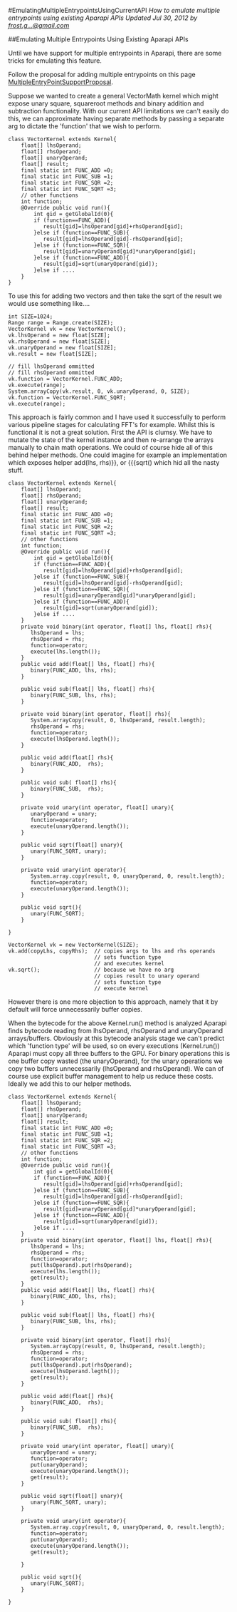 #EmulatingMultipleEntrypointsUsingCurrentAPI
*How to emulate multiple entrypoints using existing Aparapi APIs Updated Jul 30, 2012 by frost.g...@gmail.com*

##Emulating Multiple Entrypoints Using Existing Aparapi APIs

Until we have support for multiple entrypoints in Aparapi, there are some tricks for emulating this feature.

Follow the proposal for adding multiple entrypoints on this page [MultipleEntryPointSupportProposal](MultipleEntryPointSupportProposal.md).

Suppose we wanted to create a general VectorMath kernel which might expose unary square, squareroot methods and binary addition and subtraction functionality. With our current API limitations we can't easily do this, we can approximate having separate methods by passing a separate arg to dictate the 'function' that we wish to perform.

    class VectorKernel extends Kernel{
        float[] lhsOperand;
        float[] rhsOperand;
        float[] unaryOperand;
        float[] result;
        final static int FUNC_ADD =0;
        final static int FUNC_SUB =1;
        final static int FUNC_SQR =2;
        final static int FUNC_SQRT =3;
        // other functions
        int function;
        @Override public void run(){
            int gid = getGlobalId(0){
            if (function==FUNC_ADD){
               result[gid]=lhsOperand[gid]+rhsOperand[gid];
            }else if (function==FUNC_SUB){
               result[gid]=lhsOperand[gid]-rhsOperand[gid];
            }else if (function==FUNC_SQR){
               result[gid]=unaryOperand[gid]*unaryOperand[gid];
            }else if (function==FUNC_ADD){
               result[gid]=sqrt(unaryOperand[gid]);
            }else if ....
        }
    }

To use this for adding two vectors and then take the sqrt of the result we would use something like....

    int SIZE=1024;
    Range range = Range.create(SIZE);
    VectorKernel vk = new VectorKernel();
    vk.lhsOperand = new float[SIZE];
    vk.rhsOperand = new float[SIZE];
    vk.unaryOperand = new float[SIZE];
    vk.result = new float[SIZE];

    // fill lhsOperand ommitted
    // fill rhsOperand ommitted
    vk.function = VectorKernel.FUNC_ADD;
    vk.execute(range);
    System.arrayCopy(vk.result, 0, vk.unaryOperand, 0, SIZE);
    vk.function = VectorKernel.FUNC_SQRT;
    vk.execute(range);

This approach is fairly common and I have used it successfully to perform various pipeline stages for calculating FFT's for example. Whilst this is functional it is not a great solution. First the API is clumsy. We have to mutate the state of the kernel instance and then re-arrange the arrays manually to chain math operations. We could of course hide all of this behind helper methods. One could imagine for example an implementation which exposes helper add(lhs, rhs)}}, or {{{sqrt() which hid all the nasty stuff.

    class VectorKernel extends Kernel{
        float[] lhsOperand;
        float[] rhsOperand;
        float[] unaryOperand;
        float[] result;
        final static int FUNC_ADD =0;
        final static int FUNC_SUB =1;
        final static int FUNC_SQR =2;
        final static int FUNC_SQRT =3;
        // other functions
        int function;
        @Override public void run(){
            int gid = getGlobalId(0){
            if (function==FUNC_ADD){
               result[gid]=lhsOperand[gid]+rhsOperand[gid];
            }else if (function==FUNC_SUB){
               result[gid]=lhsOperand[gid]-rhsOperand[gid];
            }else if (function==FUNC_SQR){
               result[gid]=unaryOperand[gid]*unaryOperand[gid];
            }else if (function==FUNC_ADD){
               result[gid]=sqrt(unaryOperand[gid]);
            }else if ....
        }
        private void binary(int operator, float[] lhs, float[] rhs){
           lhsOperand = lhs;
           rhsOperand = rhs;
           function=operator;
           execute(lhs.length());
        }
        public void add(float[] lhs, float[] rhs){
           binary(FUNC_ADD, lhs, rhs);
        }

        public void sub(float[] lhs, float[] rhs){
           binary(FUNC_SUB, lhs, rhs);
        }

        private void binary(int operator, float[] rhs){
           System.arrayCopy(result, 0, lhsOperand, result.length);
           rhsOperand = rhs;
           function=operator;
           execute(lhsOperand.legth());
        }

        public void add(float[] rhs){
           binary(FUNC_ADD,  rhs);
        }

        public void sub( float[] rhs){
           binary(FUNC_SUB,  rhs);
        }

        private void unary(int operator, float[] unary){
           unaryOperand = unary;
           function=operator;
           execute(unaryOperand.length());
        }

        public void sqrt(float[] unary){
           unary(FUNC_SQRT, unary);
        }

        private void unary(int operator){
           System.array.copy(result, 0, unaryOperand, 0, result.length);
           function=operator;
           execute(unaryOperand.length());
        }

        public void sqrt(){
           unary(FUNC_SQRT);
        }

    }

    VectorKernel vk = new VectorKernel(SIZE);
    vk.add(copyLhs, copyRhs);  // copies args to lhs and rhs operands
                               // sets function type
                               // and executes kernel
    vk.sqrt();                 // because we have no arg
                               // copies result to unary operand
                               // sets function type
                               // execute kernel

However there is one more objection to this approach, namely that it by default will force unnecessarily buffer copies.

When the bytecode for the above Kernel.run() method is analyzed Aparapi finds bytecode reading from lhsOperand, rhsOperand and unaryOperand arrays/buffers. Obviously at this bytecode analysis stage we can't predict which 'function type' will be used, so on every executions (Kernel.run()) Aparapi must copy all three buffers to the GPU. For binary operations this is one buffer copy wasted (the unaryOperand), for the unary operations we copy two buffers unnecessarily (lhsOperand and rhsOperand). We can of course use explicit buffer management to help us reduce these costs. Ideally we add this to our helper methods.

    class VectorKernel extends Kernel{
        float[] lhsOperand;
        float[] rhsOperand;
        float[] unaryOperand;
        float[] result;
        final static int FUNC_ADD =0;
        final static int FUNC_SUB =1;
        final static int FUNC_SQR =2;
        final static int FUNC_SQRT =3;
        // other functions
        int function;
        @Override public void run(){
            int gid = getGlobalId(0){
            if (function==FUNC_ADD){
               result[gid]=lhsOperand[gid]+rhsOperand[gid];
            }else if (function==FUNC_SUB){
               result[gid]=lhsOperand[gid]-rhsOperand[gid];
            }else if (function==FUNC_SQR){
               result[gid]=unaryOperand[gid]*unaryOperand[gid];
            }else if (function==FUNC_ADD){
               result[gid]=sqrt(unaryOperand[gid]);
            }else if ....
        }
        private void binary(int operator, float[] lhs, float[] rhs){
           lhsOperand = lhs;
           rhsOperand = rhs;
           function=operator;
           put(lhsOperand).put(rhsOperand);
           execute(lhs.length());
           get(result);
        }
        public void add(float[] lhs, float[] rhs){
           binary(FUNC_ADD, lhs, rhs);
        }

        public void sub(float[] lhs, float[] rhs){
           binary(FUNC_SUB, lhs, rhs);
        }

        private void binary(int operator, float[] rhs){
           System.arrayCopy(result, 0, lhsOperand, result.length);
           rhsOperand = rhs;
           function=operator;
           put(lhsOperand).put(rhsOperand);
           execute(lhsOperand.legth());
           get(result);
        }

        public void add(float[] rhs){
           binary(FUNC_ADD,  rhs);
        }

        public void sub( float[] rhs){
           binary(FUNC_SUB,  rhs);
        }

        private void unary(int operator, float[] unary){
           unaryOperand = unary;
           function=operator;
           put(unaryOperand);
           execute(unaryOperand.length());
           get(result);
        }

        public void sqrt(float[] unary){
           unary(FUNC_SQRT, unary);
        }

        private void unary(int operator){
           System.array.copy(result, 0, unaryOperand, 0, result.length);
           function=operator;
           put(unaryOperand);
           execute(unaryOperand.length());
           get(result);

        }

        public void sqrt(){
           unary(FUNC_SQRT);
        }

    }

